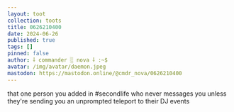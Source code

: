 ```yaml
---
layout: toot
collection: toots
title: 0626210400
date: 2024-06-26
published: true
tags: []
pinned: false
author: ⸸ commander ░ nova ⸸ :~$
avatar: /img/avatar/daemon.jpeg
mastodon: https://mastodon.online/@cmdr_nova/0626210400
---
```


that one person you added in #secondlife who never messages you unless they're sending you an unprompted teleport to their DJ events
